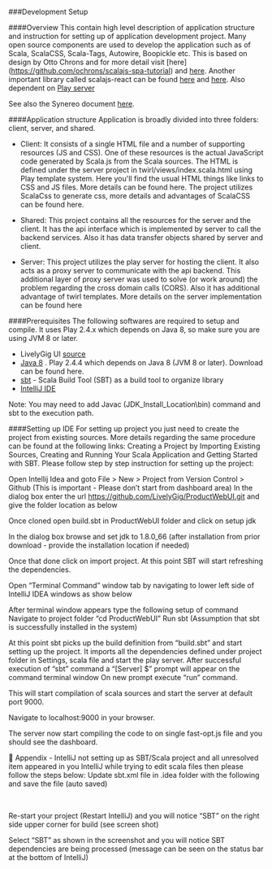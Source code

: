 ###Development Setup 


####Overview 
This contain high level description of application structure and instruction for setting up of application 
development project. Many open source components are used to develop the application such as of Scala, ScalaCSS, 
Scala-Tags, Autowire, Boopickle etc. This is based on design by Otto Chrons and for more detail visit [here]
(https://github.com/ochrons/scalajs-spa-tutorial) and [here](http://ochrons.github.io/scalajs-spa-tutorial/). 
Another important library called scalajs-react can be found [here](https://japgolly.github.io/scalajs-react/) 
and [here](https://github.com/vmunier/play-with-scalajs-example). Also dependent on [Play server](https://www.playframework.com/)

See also the Synereo document [here](https://docs.google.com/document/d/1F4mXkuO_54oKv_02x6v9UUcycNWJFWUExL8KQNMuGr8/edit).


####Application structure
Application is broadly divided into three folders: client, server, and shared. 

  * Client: It consists of a single HTML file and a number of supporting resources (JS and CSS). One of these 
  resources is the actual JavaScript code generated by Scala.js from the Scala sources. The HTML is defined 
  under the server project in twirl/views/index.scala.html using Play template system. Here you'll find the 
  usual HTML things like links to CSS and JS files. More details can be found here. The project utilizes 
  ScalaCss to generate css, more details and advantages of ScalaCSS can be found here. 

  * Shared: This project contains all the resources for the server and the client. It has the api interface 
  which is implemented by server to call the backend services. Also it has data transfer objects shared by 
  server and client.

  * Server: This project utilizes the play server for hosting the client. It also acts as a proxy server to 
  communicate with the api backend. This additional layer of proxy server was used to solve (or work around) 
  the problem regarding the cross domain calls (CORS). Also it has additional advantage of twirl templates. 
  More details on the server implementation can be found here

####Prerequisites
The following softwares are required to setup and compile. It uses Play 2.4.x which depends on Java 8, so make sure you are using JVM 8 or later. 
 * LivelyGig UI [source](https://github.com/LivelyGig/ProductWebUI)  
 * [Java 8](http://www.oracle.com/technetwork/java/javase/downloads/jdk8-downloads-2133151.html) .
Play 2.4.4 which depends on Java 8 (JVM 8 or later). Download can be found here.
 * [sbt](http://www.scala-sbt.org/download.html) - Scala Build Tool (SBT) as a build tool to organize library
 * [IntelliJ IDE](https://www.jetbrains.com/idea/#chooseYourEdition)

Note: You may need to add Javac (JDK_Install_Location\bin) command and sbt to the execution path. 


####Setting up IDE
For setting up project you just need to create the project from existing sources. More details regarding the same procedure can be found at the following links:  Creating a Project by Importing Existing Sources, Creating and Running Your Scala Application and Getting Started with SBT. Please follow step by step instruction for setting up the project:


Open Intellij Idea and goto File > New >  Project from Version Control > Github (This is important - Please don’t start from dashboard area)
In the dialog box enter the url https://github.com/LivelyGig/ProductWebUI.git and give the folder location as below



Once cloned open build.sbt in ProductWebUI folder and click on setup jdk











In the dialog box browse and set jdk to 1.8.0_66 (after installation from prior download - provide the installation location if needed)





Once that done click on import project. At this point SBT will start  refreshing the dependencies.





Open “Terminal Command” window tab by navigating to lower left side of IntelliJ IDEA windows as show below

After terminal window appears type the following setup of command 
Navigate to project folder “cd ProductWebUI” 
Run sbt (Assumption that sbt is successfully installed in the system)



At this point sbt picks up the build definition from “build.sbt” and start setting up the project. It imports all the dependencies defined under project folder in Settings, scala file and start the play server. After successful execution of “sbt” command a “[Server] $” prompt will appear on the command terminal window
On new prompt execute “run” command. 

This will start compilation of scala sources and start the server at default port 9000.



Navigate to localhost:9000 in your browser.
 



The server now start compiling the code to on single fast-opt.js file and you should see the dashboard.






















Appendix - IntelliJ not setting up as SBT/Scala project and all unresolved item appeared in you IntelliJ while trying to edit scala files then please follow the steps below:
Update sbt.xml file in .idea folder with the following and save the file (auto saved)
<option name="linkedExternalProjectsSettings">
 <SbtProjectSettings>
   <option name="createEmptyContentRootDirectories" value="true" />
   <option name="externalProjectPath" value="$PROJECT_DIR$" />
   <option name="resolveSbtClassifiers" value="true" />
   <option name="useAutoImport" value="true" />
   <option name="useOurOwnAutoImport" value="true" />
 </SbtProjectSettings>
</option>


Re-start your project (Restart IntelliJ) and you will notice “SBT” on the right side upper corner for build (see screen shot)





 Select “SBT” as shown in the screenshot and you will notice SBT dependencies are being processed (message can be seen on the status bar at the bottom of IntelliJ)



